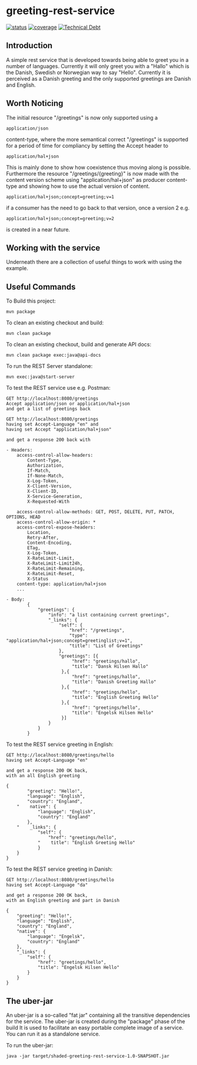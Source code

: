 # greeting-rest-service

 [![status](https://travis-ci.org/cppdk/greeting-rest-service.svg?branch=master)](https://travis-ci.org/cppdk/greeting-rest-service) 
 [![coverage](https://codecov.io/gh/cppdk/greeting-rest-service/coverage.svg?branch=master)](https://codecov.io/gh/cppdk/greeting-rest-service)
 [![Technical Debt](https://sonarcloud.io/api/badges/measure?key=com.example%3Agreeting-rest-service&metric=sqale_debt_ratio)](https://sonarcloud.io/dashboard?id=com.example%3Agreeting-rest-service)

## Introduction

A simple rest service that is developed towards being able to greet you in a 
number of languages. Currently it will only greet you with a "Hallo" which is
the Danish, Swedish or Norwegian way to say "Hello". Currently it is perceived
as a Danish greeting and the only supported greetings are Danish and English.

## Worth Noticing

The initial resource "/greetings" is now only supported using a 
  
    application/json

content-type, where the more semantical correct "/greetings" is supported for
a period of time for compliancy by setting the Accept header to 

    application/hal+json

This is mainly done to show how coexistence thus moving along is possible. 
Furthermore the resource "/greetings/{greeting}" is now made with the content
version scheme using "application/hal+json" as producer content-type and 
showing how to use the actual version of content. 

    application/hal+json;concept=greeting;v=1

if a consumer has the need to go back to that version, once a version 2 e.g. 

    application/hal+json;concept=greeting;v=2

is created in a near future.

## Working with the service

Underneath there are a collection of useful things to work with using the 
example.

Useful Commands
---------------
To Build this project:

    mvn package

To clean an existing checkout and build:

    mvn clean package

To clean an existing checkout, build and generate API docs:

    mvn clean package exec:java@api-docs

To run the REST Server standalone:

    mvn exec:java@start-server 

To test the REST service use e.g. Postman:
    
    GET http://localhost:8080/greetings
    Accept application/json or application/hal+json
    and get a list of greetings back

    GET http://localhost:8080/greetings
    having set Accept-Language "en" and
    having set Accept "application/hal+json"
    
    and get a response 200 back with

    - Headers:
        access-control-allow-headers: 
            Content-Type, 
            Authorization, 
            If-Match, 
            If-None-Match, 
            X-Log-Token, 
            X-Client-Version, 
            X-Client-ID, 
            X-Service-Generation, 
            X-Requested-With

        access-control-allow-methods: GET, POST, DELETE, PUT, PATCH, OPTIONS, HEAD
        access-control-allow-origin: *
        access-control-expose-headers: 
            Location, 
            Retry-After,    
            Content-Encoding, 
            ETag, 
            X-Log-Token, 
            X-RateLimit-Limit, 
            X-RateLimit-Limit24h, 
            X-RateLimit-Remaining, 
            X-RateLimit-Reset,
            X-Status
        content-type: application/hal+json
        ...

    - Body:
            {
                "greetings": {
                    "info": "a list containing current greetings",
                    "_links": {
                        "self": {
                            "href": "/greetings",
                            "type": "application/hal+json;concept=greetinglist;v=1",
                            "title": "List of Greetings"
                        },
                        "greetings": [{
                             "href": "greetings/hallo",
                             "title": "Dansk Hilsen Hallo"
                         },{
                             "href": "greetings/hallo",
                             "title": "Danish Greeting Hallo"
                         },{
                             "href": "greetings/hello",
                             "title": "English Greeting Hello"
                         },{
                             "href": "greetings/hello",
                             "title": "Engelsk Hilsen Hello"
                         }]
                    }
                }
            }

To test the REST service greeting in English:

    GET http://localhost:8080/greetings/hello
    having set Accept-Language "en"

    and get a response 200 OK back, 
    with an all English greeting  

    {    
            "greeting": "Hello!",
            "language": "English",
            "country": "England",
        "    native": {
                "language": "English",
                "country": "England"
            },
        "    _links": {
                "self": {
                    "href": "greetings/hello",
                "    title": "English Greeting Hello"
                }
        }
    }
    
To test the REST service greeting in Danish:

    GET http://localhost:8080/greetings/hello
    having set Accept-Language "da"

    and get a response 200 OK back, 
    with an English greeting and part in Danish  
 
    {
        "greeting": "Hello!",
        "language": "English",
        "country": "England",
        "native": {
            "language": "Engelsk",
            "country": "England"
        },
        "_links": {
            "self": {
                "href": "greetings/hello",
                "title": "Engelsk Hilsen Hello"
            }
        }
    }

## The uber-jar

An uber-jar is a so-called "fat jar" containing all the transitive dependencies for the service.
The uber-jar is created during the "package" phase of the build
It is used to facilitate an easy portable complete image of a service.
You can run it as a standalone service.  

To run the uber-jar:

    java -jar target/shaded-greeting-rest-service-1.0-SNAPSHOT.jar
